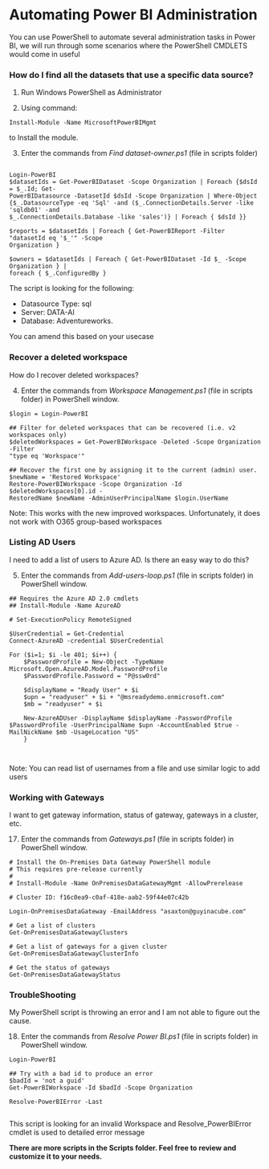 # Automating Power BI Administration

You can use PowerShell to automate several administration tasks in Power BI, we will run through some scenarios where the PowerShell CMDLETS would come in useful

### How do I find all the datasets that use a specific data source?

1. Run Windows PowerShell as Administrator

2. Using command:

``` Install-Module -Name MicrosoftPowerBIMgmt ```

to Install the module.

3. Enter the commands from *Find dataset-owner.ps1* (file in scripts folder)


```

Login-PowerBI
$datasetIds = Get-PowerBIDataset -Scope Organization | Foreach {$dsId = $_.Id; Get-
PowerBIDatasource -DatasetId $dsId -Scope Organization | Where-Object
{$_.DatasourceType -eq 'Sql' -and ($_.ConnectionDetails.Server -like 'sqldb01' -and
$_.ConnectionDetails.Database -like 'sales')} | Foreach { $dsId }}

$reports = $datasetIds | Foreach { Get-PowerBIReport -Filter "datasetId eq '$_'" -Scope
Organization }

$owners = $datasetIds | Foreach { Get-PowerBIDataset -Id $_ -Scope Organization } |
foreach { $_.ConfiguredBy }

```


The script is looking for the following:
 - Datasource Type: sql
 - Server: DATA-AI
 - Database: Adventureworks.

You can amend this based on your usecase

### Recover a deleted workspace

How do I recover deleted workspaces?

4. Enter the commands from *Workspace Management.ps1* (file in scripts folder) in PowerShell window.

```
$login = Login-PowerBI

## Filter for deleted workspaces that can be recovered (i.e. v2 workspaces only)
$deletedWorkspaces = Get-PowerBIWorkspace -Deleted -Scope Organization -Filter
"type eq 'Workspace'"

## Recover the first one by assigning it to the current (admin) user.
$newName = 'Restored Workspace'
Restore-PowerBIWorkspace -Scope Organization -Id $deletedWorkspaces[0].id -
RestoredName $newName -AdminUserPrincipalName $login.UserName
```

Note: This works with the new improved workspaces. Unfortunately, it does not work with O365 group-based workspaces

### Listing AD Users

I need to add a list of users to Azure AD. Is there an easy way to do this?

5. Enter the commands from *Add-users-loop.ps1* (file in scripts folder) in PowerShell window.

```
## Requires the Azure AD 2.0 cmdlets
## Install-Module -Name AzureAD

# Set-ExecutionPolicy RemoteSigned

$UserCredential = Get-Credential
Connect-AzureAD -credential $UserCredential

For ($i=1; $i -le 401; $i++) {
    $PasswordProfile = New-Object -TypeName Microsoft.Open.AzureAD.Model.PasswordProfile
    $PasswordProfile.Password = "P@ssw0rd"

    $displayName = "Ready User" + $i
    $upn = "readyuser" + $i + "@msreadydemo.onmicrosoft.com"
    $mb = "readyuser" + $i

    New-AzureADUser -DisplayName $displayName -PasswordProfile $PasswordProfile -UserPrincipalName $upn -AccountEnabled $true -MailNickName $mb -UsageLocation "US"
    }



```

Note: You can read list of usernames from a file and use similar logic to add users

### Working with Gateways

I want to get gateway information, status of gateway, gateways in a cluster, etc.

17. Enter the commands from *Gateways.ps1* (file in scripts folder) in PowerShell window.

```
# Install the On-Premises Data Gateway PowerShell module
# This requires pre-release currently
#
# Install-Module -Name OnPremisesDataGatewayMgmt -AllowPrerelease

# Cluster ID: f16c0ea9-c0af-418e-aab2-59f44e07c42b

Login-OnPremisesDataGateway -EmailAddress "asaxton@guyinacube.com"

# Get a list of clusters
Get-OnPremisesDataGatewayClusters

# Get a list of gateways for a given cluster
Get-OnPremisesDataGatewayClusterInfo

# Get the status of gateways
Get-OnPremisesDataGatewayStatus

```

### TroubleShooting

My PowerShell script is throwing an error and I am not able to figure out the cause.

18. Enter the commands from *Resolve Power BI.ps1* (file in scripts folder) in PowerShell window.

```
Login-PowerBI

## Try with a bad id to produce an error
$badId = 'not a guid'
Get-PowerBIWorkspace -Id $badId -Scope Organization

Resolve-PowerBIError -Last 


```

This script is looking for an invalid Workspace and Resolve_PowerBIError cmdlet is used to detailed error message


**There are more scripts in the Scripts folder. Feel free to review and customize it to your needs.**



